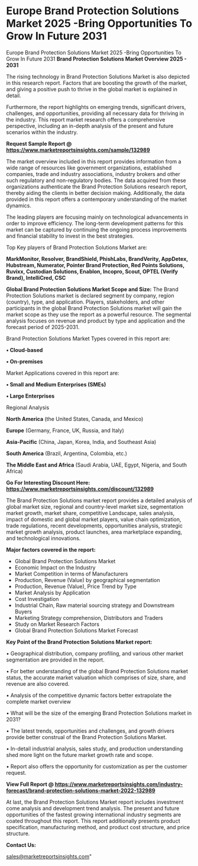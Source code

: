 # Europe Brand Protection Solutions Market 2025 -Bring Opportunities To Grow In Future 2031
Europe Brand Protection Solutions Market 2025 -Bring Opportunities To Grow In Future 2031
<Strong> Brand Protection Solutions Market Overview 2025 - 2031</strong>

The rising technology in Brand Protection Solutions Market is also depicted in this research report. Factors that are boosting the growth of the market, and giving a positive push to thrive in the global market is explained in detail.

Furthermore, the report highlights on emerging trends, significant drivers, challenges, and opportunities, providing all necessary data for thriving in the industry. This report market research offers a comprehensive perspective, including an in-depth analysis of the present and future scenarios within the industry.

<strong>Request Sample Report @ <a href=https://www.marketreportsinsights.com/sample/132989>https://www.marketreportsinsights.com/sample/132989</a></strong>

The market overview included in this report provides information from a wide range of resources like government organizations, established companies, trade and industry associations, industry brokers and other such regulatory and non-regulatory bodies. The data acquired from these organizations authenticate the Brand Protection Solutions research report, thereby aiding the clients in better decision making. Additionally, the data provided in this report offers a contemporary understanding of the market dynamics.

The leading players are focusing mainly on technological advancements in order to improve efficiency. The long-term development patterns for this market can be captured by continuing the ongoing process improvements and financial stability to invest in the best strategies.

Top Key players of Brand Protection Solutions Market are:

<strong>MarkMonitor, Resolver, BrandShield, PhishLabs, BrandVerity, AppDetex, Hubstream, Numerator, Pointer Brand Protection, Red Points Solutions, Ruvixx, Custodian Solutions, Enablon, Incopro, Scout, OPTEL (Verify Brand), IntelliCred, CSC</strong>

<strong><b>Global Brand Protection Solutions Market Scope and Size:</b></strong>
The Brand Protection Solutions market is declared segment by company, region (country), type, and application. Players, stakeholders, and other participants in the global Brand Protection Solutions market will gain the market scope as they use the report as a powerful resource. The segmental analysis focuses on revenue and product by type and application and the forecast period of 2025-2031.

Brand Protection Solutions Market Types covered in this report are:

<strong>• Cloud-based

• On-premises</strong>

Market Applications covered in this report are:

<strong>• Small and Medium Enterprises (SMEs)

• Large Enterprises</strong> 

Regional Analysis

<strong>North America</strong> (the United States, Canada, and Mexico)

<strong>Europe</strong> (Germany, France, UK, Russia, and Italy)

<strong>Asia-Pacific</strong> (China, Japan, Korea, India, and Southeast Asia)

<strong>South America</strong> (Brazil, Argentina, Colombia, etc.)

<strong>The Middle East and Africa</strong> (Saudi Arabia, UAE, Egypt, Nigeria, and South Africa)

<strong>Go For Interesting Discount Here: <a href=https://www.marketreportsinsights.com/discount/132989>https://www.marketreportsinsights.com/discount/132989</a></strong>

The Brand Protection Solutions market report provides a detailed analysis of global market size, regional and country-level market size, segmentation market growth, market share, competitive Landscape, sales analysis, impact of domestic and global market players, value chain optimization, trade regulations, recent developments, opportunities analysis, strategic market growth analysis, product launches, area marketplace expanding, and technological innovations.

<strong><b>Major factors covered in the report:</b></strong>
<ul>
  <li>Global Brand Protection Solutions Market </li>
  <li>Economic Impact on the Industry</li>
  <li>Market Competition in terms of Manufacturers</li>
  <li>Production, Revenue (Value) by geographical segmentation</li>
  <li>Production, Revenue (Value), Price Trend by Type</li>
  <li>Market Analysis by Application</li>
  <li>Cost Investigation</li>
  <li>Industrial Chain, Raw material sourcing strategy and Downstream Buyers</li>
  <li>Marketing Strategy comprehension, Distributors and Traders</li>
  <li>Study on Market Research Factors</li>
  <li>Global Brand Protection Solutions Market Forecast</li>
</ul>

<strong><b>Key Point of the Brand Protection Solutions Market report:</b></strong>

• Geographical distribution, company profiling, and various other market segmentation are provided in the report.

• For better understanding of the global Brand Protection Solutions market status, the accurate market valuation which comprises of size, share, and revenue are also covered.

• Analysis of the competitive dynamic factors better extrapolate the complete market overview

• What will be the size of the emerging Brand Protection Solutions market in 2031?

• The latest trends, opportunities and challenges, and growth drivers provide better construal of the Brand Protection Solutions Market.

• In-detail industrial analysis, sales study, and production understanding shed more light on the future market growth rate and scope.

• Report also offers the opportunity for customization as per the customer request.

<strong><b>View Full Report @ <a href=https://www.marketreportsinsights.com/industry-forecast/brand-protection-solutions-market-2022-132989>https://www.marketreportsinsights.com/industry-forecast/brand-protection-solutions-market-2022-132989</a></b></strong>


At last, the Brand Protection Solutions Market report includes investment come analysis and development trend analysis. The present and future opportunities of the fastest growing international industry segments are coated throughout this report. This report additionally presents product specification, manufacturing method, and product cost structure, and price structure.

<strong>Contact Us:</strong>

sales@marketreportsinsights.com"
